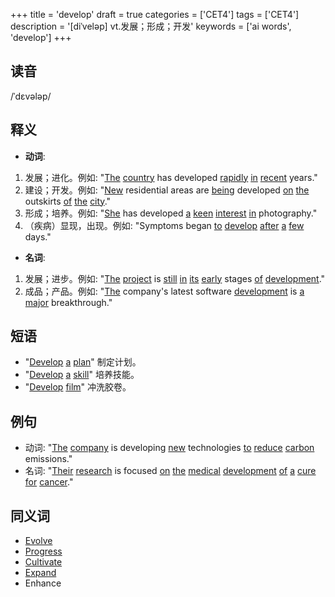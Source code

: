 +++
title = 'develop'
draft = true
categories = ['CET4']
tags = ['CET4']
description = '[diˈveləp] vt.发展；形成；开发'
keywords = ['ai words', 'develop']
+++

## 读音
/ˈdɛvələp/

## 释义
- **动词**:
1. 发展；进化。例如: "[The](/post/the/) [country](/post/country/) has developed [rapidly](/post/rapidly/) [in](/post/in/) [recent](/post/recent/) years."
2. 建设；开发。例如: "[New](/post/new/) residential areas are [being](/post/being/) developed [on](/post/on/) [the](/post/the/) outskirts [of](/post/of/) [the](/post/the/) [city](/post/city/)."
3. 形成；培养。例如: "[She](/post/she/) has developed [a](/post/a/) [keen](/post/keen/) [interest](/post/interest/) [in](/post/in/) photography."
4. （疾病）显现，出现。例如: "Symptoms began [to](/post/to/) [develop](/post/develop/) [after](/post/after/) [a](/post/a/) [few](/post/few/) days."

- **名词**:
1. 发展；进步。例如: "[The](/post/the/) [project](/post/project/) is [still](/post/still/) [in](/post/in/) [its](/post/its/) [early](/post/early/) stages [of](/post/of/) [development](/post/development/)."
2. 成品；产品。例如: "[The](/post/the/) company's latest software [development](/post/development/) is [a](/post/a/) [major](/post/major/) breakthrough."

## 短语
- "[Develop](/post/develop/) [a](/post/a/) [plan](/post/plan/)" 制定计划。
- "[Develop](/post/develop/) [a](/post/a/) [skill](/post/skill/)" 培养技能。
- "[Develop](/post/develop/) [film](/post/film/)" 冲洗胶卷。

## 例句
- 动词: "[The](/post/the/) [company](/post/company/) is developing [new](/post/new/) technologies [to](/post/to/) [reduce](/post/reduce/) [carbon](/post/carbon/) emissions."
- 名词: "[Their](/post/their/) [research](/post/research/) is focused [on](/post/on/) [the](/post/the/) [medical](/post/medical/) [development](/post/development/) [of](/post/of/) [a](/post/a/) [cure](/post/cure/) [for](/post/for/) [cancer](/post/cancer/)."

## 同义词
- [Evolve](/post/evolve/)
- [Progress](/post/progress/)
- [Cultivate](/post/cultivate/)
- [Expand](/post/expand/)
- Enhance
